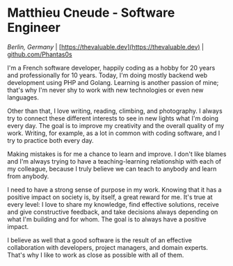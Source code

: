 # Matthieu Cneude - Software Engineer

*Berlin, Germany* | [https://thevaluable.dev](https://thevaluable.dev) | [github.com/Phantas0s](https://www.github.com/Phantas0s)

I'm a French software developer, happily coding as a hobby for 20 years and professionally for 10 years. Today, I'm doing mostly backend web development using PHP and Golang. Learning is another passion of mine; that's why I'm never shy to work with new technologies or even new languages.

Other than that, I love writing, reading, climbing, and photography. I always try to connect these different interests to see in new lights what I'm doing every day. The goal is to improve my creativity and the overall quality of my work. Writing, for example, as a lot in common with coding software, and I try to practice both every day.

Making mistakes is for me a chance to learn and improve. I don't like blames and I'm always trying to have a teaching-learning relationship with each of my colleague, because I truly believe we can teach to anybody and learn from anybody.

I need to have a strong sense of purpose in my work. Knowing that it has a positive impact on society is, by itself, a great reward for me. It's true at every level: I love to share my knowledge, find effective solutions, receive and give constructive feedback, and take decisions always depending on what I'm building and for whom. The goal is to always have a positive impact.

I believe as well that a good software is the result of an effective collaboration with developers, project managers, and domain experts. That's why I like to work as close as possible with all of them.
